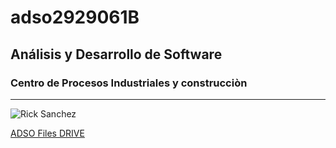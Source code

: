 # adso2929061B

## Análisis y Desarrollo de Software

### Centro de Procesos Industriales y construcciòn

---

![Rick Sanchez](https://tinyurl.com/42mx6d93)

[ADSO Files DRIVE](https://tinyurl.com/wnkk334u)

 